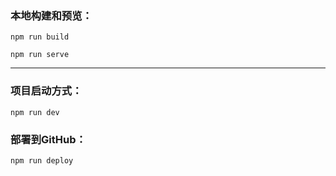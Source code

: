 ### 本地构建和预览：
```shell
npm run build

npm run serve
```
---
### 项目启动方式：
```shell
npm run dev
```

### 部署到GitHub：
```shell
npm run deploy
```

